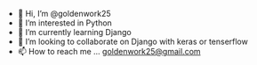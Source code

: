 - 👋 Hi, I’m @goldenwork25
- 👀 I’m interested in Python
- 🌱 I’m currently learning Django
- 💞️ I’m looking to collaborate on Django with keras or tenserflow
- 📫 How to reach me ...
goldenwork25@gmail.com

<!---
goldenwork25/goldenwork25 is a ✨ special ✨ repository because its `README.md` (this file) appears on your GitHub profile.
You can click the Preview link to take a look at your changes.
--->
